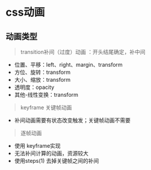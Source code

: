 # css动画

## 动画类型

> transition补间（过度）动画 ：开头结尾确定，补中间
- 位置、平移：left、right、margin、transform
- 方位、旋转：transform
- 大小、缩放：transform
- 透明度：opacity
- 其他-线性变换：transform

> keyframe 关键帧动画

- 补间动画需要有状态改变触发；关键帧动画不需要

> 逐帧动画 

- 使用 keyframe实现
- 无法补间计算的动画，资源较大 
- 使用steps(1) 去掉关键帧之间的补间
